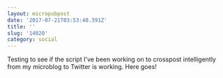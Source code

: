 ```yaml
---
layout: micropubpost
date: '2017-07-21T03:53:40.391Z'
title: ''
slug: '14020'
category: social
---
```

Testing to see if the script I&#39;ve been working on to crosspost intelligently from my microblog to Twitter is working. Here goes!
